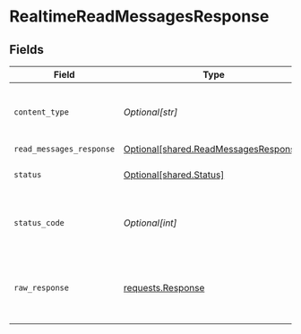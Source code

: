 # RealtimeReadMessagesResponse


## Fields

| Field                                                                                    | Type                                                                                     | Required                                                                                 | Description                                                                              |
| ---------------------------------------------------------------------------------------- | ---------------------------------------------------------------------------------------- | ---------------------------------------------------------------------------------------- | ---------------------------------------------------------------------------------------- |
| `content_type`                                                                           | *Optional[str]*                                                                          | :heavy_check_mark:                                                                       | HTTP response content type for this operation                                            |
| `read_messages_response`                                                                 | [Optional[shared.ReadMessagesResponse]](undefined/models/shared/readmessagesresponse.md) | :heavy_minus_sign:                                                                       | OK                                                                                       |
| `status`                                                                                 | [Optional[shared.Status]](undefined/models/shared/status.md)                             | :heavy_minus_sign:                                                                       | Default error response                                                                   |
| `status_code`                                                                            | *Optional[int]*                                                                          | :heavy_check_mark:                                                                       | HTTP response status code for this operation                                             |
| `raw_response`                                                                           | [requests.Response](https://requests.readthedocs.io/en/latest/api/#requests.Response)    | :heavy_minus_sign:                                                                       | Raw HTTP response; suitable for custom response parsing                                  |